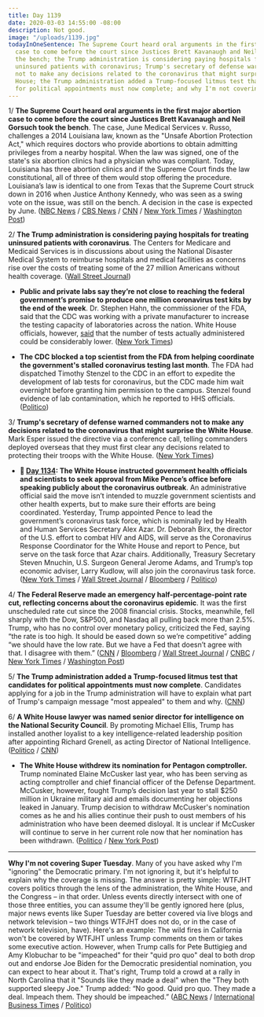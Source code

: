 ```yaml
---
title: Day 1139
date: 2020-03-03 14:55:00 -08:00
description: Not good.
image: "/uploads/1139.jpg"
todayInOneSentence: The Supreme Court heard oral arguments in the first major abortion
  case to come before the court since Justices Brett Kavanaugh and Neil Gorsuch took
  the bench; the Trump administration is considering paying hospitals for treating
  uninsured patients with coronavirus; Trump's secretary of defense warned commanders
  not to make any decisions related to the coronavirus that might surprise the White
  House; the Trump administration added a Trump-focused litmus test that candidates
  for political appointments must now complete; and why I'm not covering Super Tuesday.
---
```


1/ **The Supreme Court heard oral arguments in the first major abortion case to come before the court since Justices Brett Kavanaugh and Neil Gorsuch took the bench**. The case, June Medical Services v. Russo, challenges a 2014 Louisiana law, known as the "Unsafe Abortion Protection Act," which requires doctors who provide abortions to obtain admitting privileges from a nearby hospital. When the law was signed, one of the state's six abortion clinics had a physician who was compliant. Today, Louisiana has three abortion clinics and if the Supreme Court finds the law constitutional, all of three of them would stop offering the procedure. Louisiana’s law is identical to one from Texas that the Supreme Court struck down in 2016 when Justice Anthony Kennedy, who was seen as a swing vote on the issue, was still on the bench. A decision in the case is expected by June. ([NBC News](https://www.nbcnews.com/politics/2020-election/after-shift-right-under-trump-supreme-court-hear-major-abortion-n1147461) / [CBS News](https://www.cbsnews.com/news/supreme-court-louisiana-abortion-june-medical-services-russo/) / [CNN](https://www.cnn.com/2020/03/03/politics/row-v-wade-abortion-supreme-court-louisiana/index.html) / [New York Times](https://www.nytimes.com/2020/03/03/us/supreme-court-abortion-louisiana.html) / [Washington Post](https://www.washingtonpost.com/politics/courts_law/supreme-court-abortion-louisiana-roe-v-wade/2020/03/02/cf77685e-59a7-11ea-9b35-def5a027d470_story.html))

2/ **The Trump administration is considering paying hospitals for treating uninsured patients with coronavirus**. The Centers for Medicare and Medicaid Services is in discussions about using the National Disaster Medical System to reimburse hospitals and medical facilities as concerns rise over the costs of treating some of the 27 million Americans without health coverage. ([Wall Street Journal](https://www.wsj.com/articles/trump-administration-considering-paying-hospitals-for-treating-uninsured-coronavirus-patients-11583258943))

* **Public and private labs say they’re not close to reaching the federal government’s promise to produce one million coronavirus test kits by the end of the week**. Dr. Stephen Hahn, the commissioner of the FDA, said that the CDC was working with a private manufacturer to increase the testing capacity of laboratories across the nation. White House officials, however, [said](https://www.nytimes.com/2020/03/03/us/politics/trump-us-coronavirus.html) that the number of tests actually administered could be considerably lower. ([New York Times](https://www.nytimes.com/2020/03/03/health/coronavirus-tests-fda.html))

* **The CDC blocked a top scientist from the FDA from helping coordinate the government's stalled coronavirus testing last month**. The FDA had dispatched Timothy Stenzel to the CDC in an effort to expedite the development of lab tests for coronavirus, but the CDC made him wait overnight before granting him permission to the campus. Stenzel found evidence of lab contamination, which he reported to HHS officials. ([Politico](https://www.politico.com/news/2020/03/03/cdc-blocked-fda-official-premises-119684))

3/ **Trump's secretary of defense warned commanders not to make any decisions related to the coronavirus that might surprise the White House**. Mark Esper issued the directive via a conference call, telling commanders deployed overseas that they must first clear any decisions related to protecting their troops with the White House. ([New York Times](https://www.nytimes.com/2020/03/02/us/politics/esper-trump-military-coronavirus.html))

* **📌 [Day 1134](https://whatthefuckjusthappenedtoday.com/2020/02/27/day-1134/#2-the-white-house-instructed-governm): The White House instructed government health officials and scientists to seek approval from Mike Pence’s office before speaking publicly about the coronavirus outbreak**. An administrative official said the move isn’t intended to muzzle government scientists and other health experts, but to make sure their efforts are being coordinated. Yesterday, Trump appointed Pence to lead the government’s coronavirus task force, which is nominally led by Health and Human Services Secretary Alex Azar. Dr. Deborah Birx, the director of the U.S. effort to combat HIV and AIDS, will serve as the Coronavirus Response Coordinator for the White House and report to Pence, but serve on the task force that Azar chairs. Additionally, Treasury Secretary Steven Mnuchin, U.S. Surgeon General Jerome Adams, and Trump’s top economic adviser, Larry Kudlow, will also join the coronavirus task force. ([New York Times](https://www.nytimes.com/2020/02/27/us/politics/us-coronavirus-pence.html) / [Wall Street Journal](https://www.wsj.com/articles/white-house-wants-signoff-on-coronavirus-messaging-11582832832) / [Bloomberg](https://www.bloomberg.com/news/articles/2020-02-27/pence-picks-top-u-s-aids-official-for-coronavirus-response) / [Politico](https://www.politico.com/news/2020/02/27/white-house-coronavirus-response-debbie-birx-117893))

4/ **The Federal Reserve made an emergency half-percentage-point rate cut, reflecting concerns about the coronavirus epidemic**. It was the first unscheduled rate cut since the 2008 financial crisis. Stocks, meanwhile, fell sharply with the Dow, S&P500, and Nasdaq all pulling back more than 2.5%. Trump, who has no control over monetary policy, criticized the Fed, saying “the rate is too high. It should be eased down so we’re competitive” adding “we should have the low rate. But we have a Fed that doesn’t agree with that. I disagree with them.” ([CNN](https://www.cnn.com/2020/03/03/economy/federal-reserve-rate-cut/index.html) / [Bloomberg](https://www.bloomberg.com/news/articles/2020-03-02/asia-stocks-to-gain-on-policy-support-yen-drops-markets-wrap) / [Wall Street Journal](https://www.wsj.com/articles/federal-reserve-cuts-interest-rates-by-half-percentage-point-11583247606) / [CNBC](https://www.cnbc.com/2020/03/02/dow-futures-rise-about-150-points-in-early-trading-extending-mondays-huge-comeback-rally.html) / [New York Times](https://www.nytimes.com/2020/03/03/business/economy/fed-interest-rates-coronavirus.html) / [Washington Post](https://www.washingtonpost.com/business/2020/03/03/economy-coronavirus-rate-cuts/))

5/ **The Trump administration added a Trump-focused litmus test that candidates for political appointments must now complete**. Candidates applying for a job in the Trump administration will have to explain what part of Trump's campaign message "most appealed" to them and why. ([CNN](https://www.cnn.com/2020/03/03/politics/john-mcentee-white-house-litmus-test-questionnaire/index.html))

6/ **A White House lawyer was named senior director for intelligence on the National Security Council**. By promoting Michael Ellis, Trump has installed another loyalist to a key intelligence-related leadership position after appointing Richard Grenell, as acting Director of National Intelligence. ([Politico](https://www.politico.com/news/2020/03/03/trump-loyalist-national-security-council-119416) / [CNN](https://www.cnn.com/2020/03/03/politics/nsc-senior-director-for-intelligence-michael-ellis/))

* **The White House withdrew its nomination for Pentagon comptroller.** Trump nominated Elaine McCusker last year, who has been serving as acting comptroller and chief financial officer of the Defense Department. McCusker, however, fought Trump’s decision last year to stall $250 million in Ukraine military aid and emails documenting her objections leaked in January. Trump decision to withdraw McCusker's nomination comes as he and his allies continue their push to oust members of his administration who have been deemed disloyal. It is unclear if McCusker will continue to serve in her current role now that her nomination has been withdrawn. ([Politico](https://www.politico.com/news/2020/03/02/white-house-defense-official-nomination-118909) / [New York Post](https://nypost.com/2020/03/02/trump-drops-elaine-mccuskers-pentagon-nomination-in-impeachment-fallout/))

---

**Why I'm not covering Super Tuesday**. Many of you have asked why I'm "ignoring" the Democratic primary. I'm not ignoring it, but it's helpful to explain why the coverage is missing. The answer is pretty simple: WTFJHT covers politics through the lens of the administration, the White House, and the Congress – in that order. Unless events directly intersect with one of those three entities, you can assume they'll be gently ignored here (plus, major news events like Super Tuesday are better covered via live blogs and network television – two things WTFJHT does not do, or in the case of network television, have). Here's an example: The wild fires in California won't be covered by WTFJHT unless Trump comments on them or takes some executive action. However, when Trump calls for Pete Buttigieg and Amy Klobuchar to be "impeached" for their "quid pro quo" deal to both drop out and endorse Joe Biden for the Democratic presidential nomination, you can expect to hear about it. That's right, Trump told a crowd at a rally in North Carolina that it "Sounds like they made a deal" when the "They both supported sleepy Joe." Trump added: “No good. Quid pro quo. They made a deal. Impeach them. They should be impeached.” ([ABC News](https://abcnews.go.com/Politics/video/trump-buttigieg-klobuchar-impeached-69347844) / [International Business Times](https://www.ibtimes.com/trump-calls-buttigieg-klobuchar-be-impeached-2932741) / [Politico](https://www.politico.com/news/2020/03/02/trump-rally-super-tuesday-119040))
